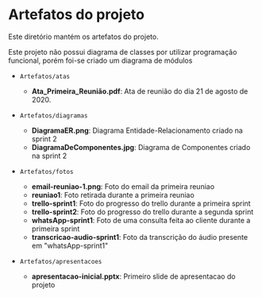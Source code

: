 # Artefatos do projeto

Este diretório mantém os artefatos do projeto. 

Este projeto não possui diagrama de classes por utilizar programação funcional, porém foi-se criado um diagrama de módulos

* `Artefatos/atas`
	* **Ata_Primeira_Reunião.pdf**: Ata de reunião do dia 21 de agosto de 2020.

* `Artefatos/diagramas`
	* **DiagramaER.png**: Diagrama Entidade-Relacionamento criado na sprint 2
	* **DiagramaDeComponentes.jpg**: Diagrama de Componentes criado na sprint 2

* `Artefatos/fotos`
	* **email-reuniao-1.png**: Foto do email da primeira reuniao
	* **reuniao1**: Foto retirada durante a primeira reuniao
	* **trello-sprint1**: Foto do progresso do trello durante a primeira sprint
	* **trello-sprint2**: Foto do progresso do trello durante a segunda sprint
	* **whatsApp-sprint1**: Foto de uma consulta feita ao cliente durante a primeira sprint
	* **transcricao-audio-sprint1**: Foto da transcrição do áudio presente em "whatsApp-sprint1"
	
* `Artefatos/apresentacoes`
	* **apresentacao-inicial.pptx**: Primeiro slide de apresentacao do projeto
	